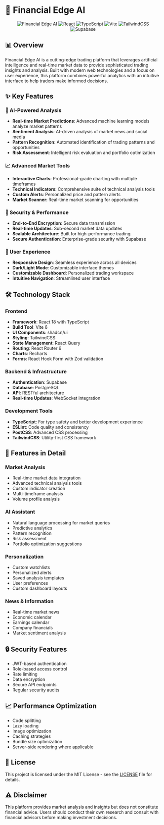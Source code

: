 # 🚀 Financial Edge AI

<div align="center">

![Financial Edge AI](https://img.shields.io/badge/Financial%20Edge-AI%20Powered-blue)
![React](https://img.shields.io/badge/React-18.3.1-blue)
![TypeScript](https://img.shields.io/badge/TypeScript-5.5.3-blue)
![Vite](https://img.shields.io/badge/Vite-6.3.5-purple)
![TailwindCSS](https://img.shields.io/badge/TailwindCSS-3.4.11-38B2AC)
![Supabase](https://img.shields.io/badge/Supabase-2.50.0-green)

</div>

## 📊 Overview

Financial Edge AI is a cutting-edge trading platform that leverages artificial intelligence and real-time market data to provide sophisticated trading insights and analysis. Built with modern web technologies and a focus on user experience, this platform combines powerful analytics with an intuitive interface to help traders make informed decisions.

## ✨ Key Features

### 🤖 AI-Powered Analysis
- **Real-time Market Predictions**: Advanced machine learning models analyze market patterns
- **Sentiment Analysis**: AI-driven analysis of market news and social media
- **Pattern Recognition**: Automated identification of trading patterns and opportunities
- **Risk Assessment**: Intelligent risk evaluation and portfolio optimization

### 📈 Advanced Market Tools
- **Interactive Charts**: Professional-grade charting with multiple timeframes
- **Technical Indicators**: Comprehensive suite of technical analysis tools
- **Custom Alerts**: Personalized price and pattern alerts
- **Market Scanner**: Real-time market scanning for opportunities

### 🔐 Security & Performance
- **End-to-End Encryption**: Secure data transmission
- **Real-time Updates**: Sub-second market data updates
- **Scalable Architecture**: Built for high-performance trading
- **Secure Authentication**: Enterprise-grade security with Supabase

### 🎯 User Experience
- **Responsive Design**: Seamless experience across all devices
- **Dark/Light Mode**: Customizable interface themes
- **Customizable Dashboard**: Personalized trading workspace
- **Intuitive Navigation**: Streamlined user interface

## 🛠️ Technology Stack

### Frontend
- **Framework**: React 18 with TypeScript
- **Build Tool**: Vite 6
- **UI Components**: shadcn/ui
- **Styling**: TailwindCSS
- **State Management**: React Query
- **Routing**: React Router 6
- **Charts**: Recharts
- **Forms**: React Hook Form with Zod validation

### Backend & Infrastructure
- **Authentication**: Supabase
- **Database**: PostgreSQL
- **API**: RESTful architecture
- **Real-time Updates**: WebSocket integration

### Development Tools
- **TypeScript**: For type safety and better development experience
- **ESLint**: Code quality and consistency
- **PostCSS**: Advanced CSS processing
- **TailwindCSS**: Utility-first CSS framework



## 📱 Features in Detail

### Market Analysis
- Real-time market data integration
- Advanced technical analysis tools
- Custom indicator creation
- Multi-timeframe analysis
- Volume profile analysis

### AI Assistant
- Natural language processing for market queries
- Predictive analytics
- Pattern recognition
- Risk assessment
- Portfolio optimization suggestions

### Personalization
- Custom watchlists
- Personalized alerts
- Saved analysis templates
- User preferences
- Custom dashboard layouts

### News & Information
- Real-time market news
- Economic calendar
- Earnings calendar
- Company financials
- Market sentiment analysis

## 🔒 Security Features

- JWT-based authentication
- Role-based access control
- Rate limiting
- Data encryption
- Secure API endpoints
- Regular security audits

## 📈 Performance Optimization

- Code splitting
- Lazy loading
- Image optimization
- Caching strategies
- Bundle size optimization
- Server-side rendering where applicable


## 📄 License

This project is licensed under the MIT License - see the [LICENSE](LICENSE) file for details.


## ⚠️ Disclaimer

This platform provides market analysis and insights but does not constitute financial advice. Users should conduct their own research and consult with financial advisors before making investment decisions.



